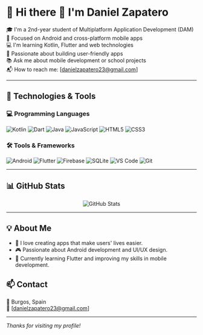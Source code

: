 # 👋 Hi there 👋 I'm Daniel Zapatero

🎓 I'm a 2nd-year student of Multiplatform Application Development (DAM)  
📱 Focused on Android and cross-platform mobile apps  
💻 I'm learning Kotlin, Flutter and web technologies  
🚀 Passionate about building user-friendly apps  
📚 Ask me about mobile development or school projects  
📬 How to reach me: [danielzapatero23@gmail.com]

---

## 🚀 Technologies & Tools

### 💻 Programming Languages

<p>
  <img src="https://img.shields.io/badge/Kotlin-0095D5?style=for-the-badge&logo=kotlin&logoColor=white" alt="Kotlin"/>
  <img src="https://img.shields.io/badge/Dart-0175C2?style=for-the-badge&logo=dart&logoColor=white" alt="Dart"/>
  <img src="https://img.shields.io/badge/Java-007396?style=for-the-badge&logo=java&logoColor=white" alt="Java"/>
  <img src="https://img.shields.io/badge/JavaScript-F7DF1E?style=for-the-badge&logo=javascript&logoColor=black" alt="JavaScript"/>
  <img src="https://img.shields.io/badge/HTML5-E34F26?style=for-the-badge&logo=html5&logoColor=white" alt="HTML5"/>
  <img src="https://img.shields.io/badge/CSS3-1572B6?style=for-the-badge&logo=css3&logoColor=white" alt="CSS3"/>
</p>

### 🛠️ Tools & Frameworks

<p>
  <img src="https://img.shields.io/badge/Android-3DDC84?style=for-the-badge&logo=android&logoColor=white" alt="Android"/>
  <img src="https://img.shields.io/badge/Flutter-02569B?style=for-the-badge&logo=flutter&logoColor=white" alt="Flutter"/>
  <img src="https://img.shields.io/badge/Firebase-FFCA28?style=for-the-badge&logo=firebase&logoColor=black" alt="Firebase"/>
  <img src="https://img.shields.io/badge/SQLite-003B57?style=for-the-badge&logo=sqlite&logoColor=white" alt="SQLite"/>
  <img src="https://img.shields.io/badge/Visual_Studio_Code-007ACC?style=for-the-badge&logo=visual-studio-code&logoColor=white" alt="VS Code"/>
  <img src="https://img.shields.io/badge/Git-F05032?style=for-the-badge&logo=git&logoColor=white" alt="Git"/>
</p>

---

## 📊 GitHub Stats

<p align="center">
  <img src="https://github-readme-stats.vercel.app/api?username=danielzapatero23&show_icons=true&theme=tokyonight" alt="GitHub Stats" />
</p>

---
## 💡 About Me

- 🚀 I love creating apps that make users' lives easier.
- 🎮 Passionate about Android development and UI/UX design.
- 🌱 Currently learning Flutter and improving my skills in mobile development.

## 📫 Contact

📍 Burgos, Spain  
📧 [danielzapatero23@gmail.com]

---

_Thanks for visiting my profile!_

